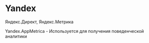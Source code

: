 # Yandex

Яндекс.Директ, Яндекс.Метрика

Yandex.AppMetrica - Используется для получения поведенческой аналитики
